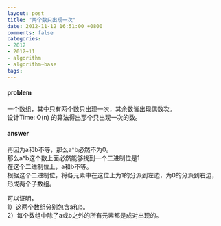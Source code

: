 ```yaml
---
layout: post
title: "两个数只出现一次"
date: 2012-11-12 16:51:00 +0800
comments: false
categories:
- 2012
- 2012~11
- algorithm
- algorithm~base
tags:
---
```

#### problem
一个数组，其中只有两个数只出现一次，其余数皆出现偶数次。  
设计Time: O(n) 的算法得出那个只出现一次的数。

#### answer
再因为a和b不等，那么a^b必然不为0。  
那么a^b这个数上面必然能够找到一个二进制位是1  
在这个二进制位上，a和b不等。  
根据这个二进制位，将各元素中在这位上为1的分派到左边，为0的分派到右边，形成两个子数组。

可以证明，  
1）这两个数组分别包含a和b。  
2）每个数组中除了a或b之外的所有元素都是成对出现的。

